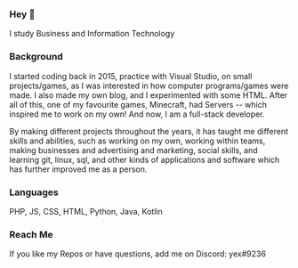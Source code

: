 ### Hey 👋
I study Business and Information Technology 

### Background
I started coding back in 2015, practice with Visual Studio, on small projects/games, as I was interested
in how computer programs/games were made. I also made my own blog, and I experimented
with some HTML. After all of this, one of my favourite games, Minecraft, had Servers -- which inspired me
to work on my own! And now, I am a full-stack developer.

By making different projects throughout the years, it has taught me different skills and abilities, such as
working on my own, working within teams, making businesses and advertising and marketing, social skills, 
and learning git, linux, sql, and other kinds of applications and software which has further improved me as a person.

### Languages
PHP, JS, CSS, HTML, Python, Java, Kotlin

### Reach Me
If you like my Repos or have questions, add me on Discord: yex#9236
